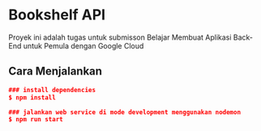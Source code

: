# Bookshelf API
Proyek ini adalah tugas untuk submisson Belajar Membuat Aplikasi Back-End untuk Pemula dengan Google Cloud


## Cara Menjalankan
```json
### install dependencies
$ npm install

### jalankan web service di mode development menggunakan nodemon
$ npm run start
```
